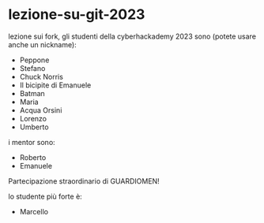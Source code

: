 # lezione-su-git-2023

lezione sui fork, gli studenti della cyberhackademy 2023 sono (potete usare anche un nickname):

- Peppone
- Stefano 
- Chuck Norris
- Il bicipite di Emanuele
- Batman
- Maria
- Acqua Orsini
- Lorenzo
- Umberto

i mentor sono:
- Roberto
- Emanuele

Partecipazione straordinario di GUARDIOMEN!

lo studente più forte è:
- Marcello
